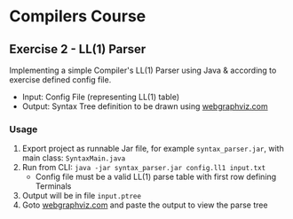 # Compilers Course
## Exercise 2 - LL(1) Parser

Implementing a simple Compiler's LL(1) Parser using Java & according to exercise defined config file.

* Input: Config File (representing LL(1) table)
* Output: Syntax Tree definition to be drawn using [webgraphviz.com](http://www.webgraphviz.com/)


### Usage
1. Export project as runnable Jar file, for example `syntax_parser.jar`, with main class: `SyntaxMain.java`
2. Run from CLI: `java -jar syntax_parser.jar config.ll1 input.txt`
    * Config file must be a valid LL(1) parse table with first row defining Terminals
3. Output will be in file `input.ptree`
4. Goto [webgraphviz.com](http://www.webgraphviz.com/) and paste the output to view the parse tree